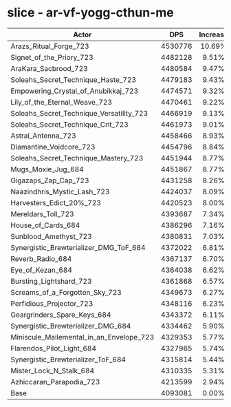 # slice - ar-vf-yogg-cthun-me
| Actor | DPS | Increase |
|---|:---:|:---:|
|Arazs_Ritual_Forge_723|4530776|10.69%|
|Signet_of_the_Priory_723|4482128|9.51%|
|AraKara_Sacbrood_723|4480584|9.47%|
|Soleahs_Secret_Technique_Haste_723|4479183|9.43%|
|Empowering_Crystal_of_Anubikkaj_723|4474571|9.32%|
|Lily_of_the_Eternal_Weave_723|4470461|9.22%|
|Soleahs_Secret_Technique_Versatility_723|4466919|9.13%|
|Soleahs_Secret_Technique_Crit_723|4461973|9.01%|
|Astral_Antenna_723|4458466|8.93%|
|Diamantine_Voidcore_723|4454796|8.84%|
|Soleahs_Secret_Technique_Mastery_723|4451944|8.77%|
|Mugs_Moxie_Jug_684|4451867|8.77%|
|Gigazaps_Zap_Cap_723|4431258|8.26%|
|Naazindhris_Mystic_Lash_723|4424037|8.09%|
|Harvesters_Edict_20%_723|4420523|8.00%|
|Mereldars_Toll_723|4393687|7.34%|
|House_of_Cards_684|4386296|7.16%|
|Sunblood_Amethyst_723|4380831|7.03%|
|Synergistic_Brewterializer_DMG_ToF_684|4372022|6.81%|
|Reverb_Radio_684|4367137|6.70%|
|Eye_of_Kezan_684|4364038|6.62%|
|Bursting_Lightshard_723|4361868|6.57%|
|Screams_of_a_Forgotten_Sky_723|4349673|6.27%|
|Perfidious_Projector_723|4348116|6.23%|
|Geargrinders_Spare_Keys_684|4343372|6.11%|
|Synergistic_Brewterializer_DMG_684|4334462|5.90%|
|Miniscule_Mailemental_in_an_Envelope_723|4329353|5.77%|
|Flarendos_Pilot_Light_684|4327965|5.74%|
|Synergistic_Brewterializer_ToF_684|4315814|5.44%|
|Mister_Lock_N_Stalk_684|4310335|5.31%|
|Azhiccaran_Parapodia_723|4213599|2.94%|
|Base|4093081|0.00%|
